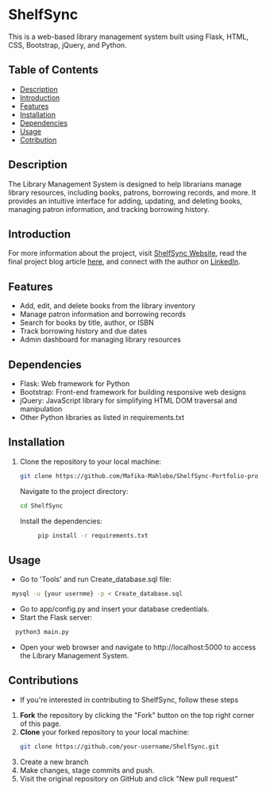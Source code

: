# ShelfSync

This is a web-based library management system built using Flask, HTML, CSS, Bootstrap, jQuery, and Python.

## Table of Contents
- [Description](#description)
- [Introduction](#Introduction)
- [Features](#features)
- [Installation](#installation)
- [Dependencies](#dependencies)
- [Usage](#Usage)
- [Cotribution](#Contributions)


## Description
The Library Management System is designed to help librarians manage library resources, including books, patrons, borrowing records, and more. It provides an intuitive interface for adding, updating, and deleting books, managing patron information, and tracking borrowing history.

## Introduction
For more information about the project, visit [ShelfSync Website](#), read the final project blog article [here](#), and connect with the author on [LinkedIn](https://www.linkedin.com/in/mafika-mahlobo-719a9a164/).

## Features
- Add, edit, and delete books from the library inventory
- Manage patron information and borrowing records
- Search for books by title, author, or ISBN
- Track borrowing history and due dates
- Admin dashboard for managing library resources

## Dependencies
- Flask: Web framework for Python
- Bootstrap: Front-end framework for building responsive web designs
- jQuery: JavaScript library for simplifying HTML DOM traversal and manipulation
- Other Python libraries as listed in requirements.txt

## Installation
1. Clone the repository to your local machine:
   ```bash
   git clone https://github.com/Mafika-Mahlobo/ShelfSync-Portfolio-project.git
   ```
   Navigate to the project directory:
   ```bash
   cd ShelfSync
   ```
   Install the dependencies:
   ```bash
        pip install -r requirements.txt
   ```

## Usage
- Go to 'Tools' and run Create_database.sql file:
```bash
 mysql -u {your usernme} -p < Create_database.sql
```
- Go to app/config.py and insert your database credentials.
- Start the Flask server:
```bash
  python3 main.py
  ```
- Open your web browser and navigate to http://localhost:5000 to access the Library Management System.

## Contributions

- If you're interested in contributing to ShelfSync, follow these steps

1. **Fork** the repository by clicking the "Fork" button on the top right corner of this page.
2. **Clone** your forked repository to your local machine:
   ```bash
   git clone https://github.com/your-username/ShelfSync.git
   ```
3. Create a new branch
4. Make changes, stage commits and push.
5. Visit the original repository on GitHub and click "New pull request"